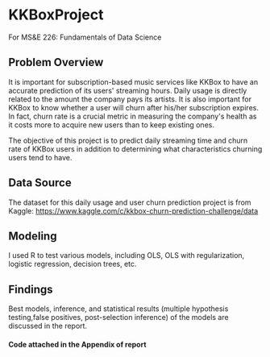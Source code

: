 # KKBoxProject
For MS&amp;E 226: Fundamentals of Data Science

## Problem Overview
It is important for subscription-based music services like KKBox to have an accurate prediction of its users' streaming hours. Daily usage is directly related to the amount the company pays its artists. It is also important for KKBox to know whether a user will churn after his/her subscription expires. In fact, churn rate is a crucial metric in measuring the company's health as it costs more to acquire new users than to keep existing ones.

The objective of this project is to predict daily streaming time and churn rate of KKBox users in addition to determining what characteristics churning users tend to have.

## Data Source
The dataset for this daily usage and user churn prediction project is from Kaggle:
https://www.kaggle.com/c/kkbox-churn-prediction-challenge/data

## Modeling
I used R to test various models, including OLS, OLS with regularization, logistic regression, decision trees, etc.

## Findings
Best models, inference, and statistical results (multiple hypothesis testing,false positives, post-selection inference) of the models are discussed in the report.

#### Code attached in the Appendix of report
